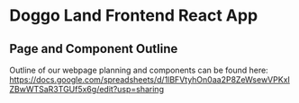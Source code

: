 # Doggo Land Frontend React App


## Page and Component Outline
Outline of our webpage planning and components can be found here: https://docs.google.com/spreadsheets/d/1lBFVtyhOn0aa2P8ZeWsewVPKxIZBwWTSaR3TGUf5x6g/edit?usp=sharing

